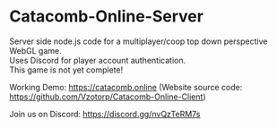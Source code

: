 # Catacomb-Online-Server
Server side node.js code for a multiplayer/coop top down perspective WebGL game.<br>
Uses Discord for player account authentication.<br>
This game is not yet complete!

Working Demo: https://catacomb.online (Website source code: https://github.com/Vzotorp/Catacomb-Online-Client)

Join us on Discord: https://discord.gg/nvQzTeRM7s
